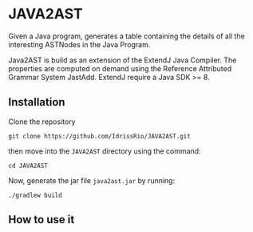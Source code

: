 # JAVA2AST

Given a Java program, generates a table containing the details of all the interesting ASTNodes in the Java Program.


Java2AST is build as an extension of the ExtendJ Java Compiler. The properties are computed on demand using the Reference Attributed Grammar System JastAdd.
ExtendJ require a Java SDK >= 8.

## Installation
Clone the repository
```
git clone https://github.com/IdrissRio/JAVA2AST.git
```
then move into the `JAVA2AST` directory using the command:
```
cd JAVA2AST
```

Now, generate the jar file `java2ast.jar` by running:

```
./gradlew build
```

## How to use it

